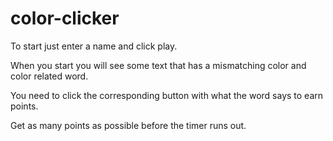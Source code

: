 # color-clicker

To start just enter a name and click play.

When you start you will see some text that has a mismatching color and color related word.

You need to click the corresponding button with what the word says to earn points.

Get as many points as possible before the timer runs out.
